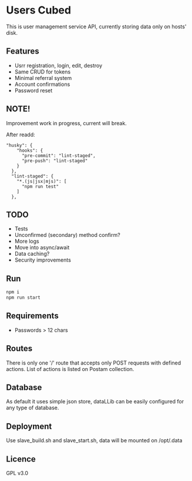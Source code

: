 # Users Cubed

This is user management service API, currently storing data only on hosts' disk.

## Features

* Usrr registration, login, edit, destroy
* Same CRUD for tokens
* Minimal referral system
* Account confirmations
* Password reset

## NOTE!

Improvement work in progress, current will break.

After readd:

```
"husky": {
    "hooks": {
      "pre-commit": "lint-staged",
      "pre-push": "lint-staged"
    }
  },
  "lint-staged": {
    "*.(js|jsx|mjs)": [
      "npm run test"
    ]
  },
```

## TODO


* Tests
* Unconfirmed (secondary) method confirm?
* More logs
* Move into async/await
* Data caching?
* Security improvements

## Run

```bash
npm i
npm run start
```

## Requirements

* Passwords > 12 chars

## Routes

There is only one '/' route that accepts only POST requests with defined actions. List of actions is listed on Postam collection.

## Database

As default it uses simple json store, dataLLib can be easily configured for any type of database.

## Deployment

Use slave_build.sh and slave_start.sh, data will be mounted on /opt/.data

## Licence

GPL v3.0
